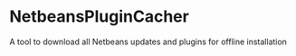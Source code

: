 # NetbeansPluginCacher
A tool to download all Netbeans updates and plugins for offline installation
